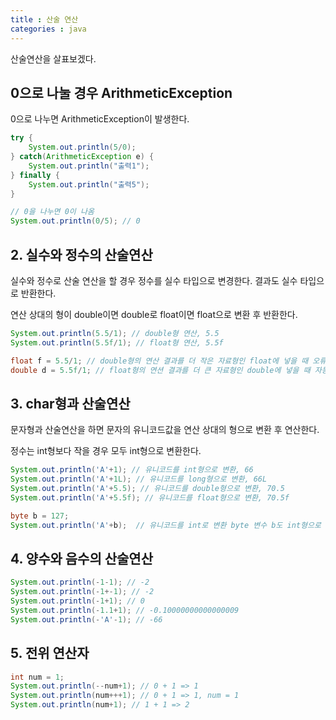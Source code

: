 ```yaml
---
title : 산술 연산
categories : java
---
```


산술연산을 살표보겠다.

## 0으로 나눌 경우 ArithmeticException

0으로 나누면 ArithmeticException이 발생한다.

```java
try {
    System.out.println(5/0);
} catch(ArithmeticException e) {
    System.out.println("출력1");
} finally {
    System.out.println("출력5");
}

// 0을 나누면 0이 나옴
System.out.println(0/5); // 0

```

## 2. 실수와 정수의 산술연산

실수와 정수로 산술 연산을 할 경우 정수를 실수 타입으로 변경한다. 결과도 실수 타입으로 반환한다.

연산 상대의 형이 double이면 double로 float이면 float으로 변환 후 반환한다.

```java
System.out.println(5.5/1); // double형 연산, 5.5
System.out.println(5.5f/1); // float형 연산, 5.5f

float f = 5.5/1; // double형의 연산 결과를 더 작은 자료형인 float에 넣을 때 오류 발생
double d = 5.5f/1; // float형의 연션 결과를 더 큰 자료형인 double에 넣을 때 자동형 변환
```

## 3. char형과 산술연산

문자형과 산술연산을 하면 문자의 유니코드값을 연산 상대의 형으로 변환 후 연산한다.

정수는 int형보다 작을 경우 모두 int형으로 변환한다. 

```java
System.out.println('A'+1); // 유니코드를 int형으로 변환, 66
System.out.println('A'+1L); // 유니코드를 long형으로 변환, 66L
System.out.println('A'+5.5); // 유니코드를 double형으로 변환, 70.5
System.out.println('A'+5.5f); // 유니코드를 float형으로 변환, 70.5f

byte b = 127;
System.out.println('A'+b);  // 유니코드를 int로 변환 byte 변수 b도 int형으로 변환, 192
```

## 4. 양수와 음수의 산술연산

```java
System.out.println(-1-1); // -2
System.out.println(-1+-1); // -2
System.out.println(-1+1); // 0
System.out.println(-1.1+1); // -0.10000000000000009
System.out.println(-'A'-1); // -66
```

## 5. 전위 연산자

```java
int num = 1;
System.out.println(--num+1); // 0 + 1 => 1 
System.out.println(num+++1); // 0 + 1 => 1, num = 1
System.out.println(num+1); // 1 + 1 => 2

```
